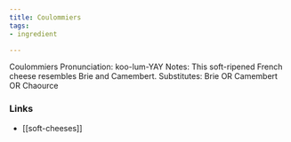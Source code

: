 ```yaml
---
title: Coulommiers
tags:
- ingredient

---
```

Coulommiers Pronunciation: koo-lum-YAY Notes: This soft-ripened French cheese resembles Brie and Camembert. Substitutes: Brie OR Camembert OR Chaource

### Links

* [[soft-cheeses]]

